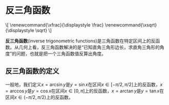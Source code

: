 # 反三角函数

<div class="hidden-latex">
\[
\renewcommand{\xfrac}{\displaystyle \frac}
\renewcommand{\xsqrt}{\displaystyle \sqrt}
\]
</div>

**反三角函数**(inverse trigonometric functions)是三角函数在特定区间上的反函数。从几何上看，反三角函数解决的是“已知直角三角形边长，求直角三角形的角度”的问题，也就是把一个三角函数值反算出角度。

## 反三角函数的定义

一般地，我们定义$x = \arcsin{y}$是$y = \sin{x}$在区间$x \in [- \pi/2, \pi /2]$上的反函数，$x = \arccos{y}$是$y = \cos{x}$在区间$x \in [0, \pi]$上的反函数，$x = \arctan{y}$是$y = \tan{x}$在区间$x \in (-\pi/2, \pi/2)$上的反函数。
